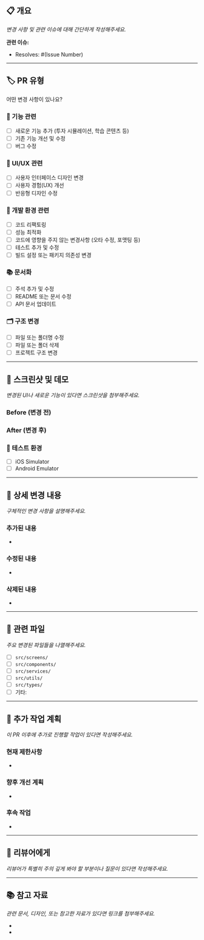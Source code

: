 ## 📋 개요
*변경 사항 및 관련 이슈에 대해 간단하게 작성해주세요.*

**관련 이슈:** 
- Resolves: #(Issue Number)

---

## 🏷️ PR 유형
어떤 변경 사항이 있나요?

### 📱 기능 관련
- [ ] 새로운 기능 추가 (투자 시뮬레이션, 학습 콘텐츠 등)
- [ ] 기존 기능 개선 및 수정
- [ ] 버그 수정

### 🎨 UI/UX 관련
- [ ] 사용자 인터페이스 디자인 변경
- [ ] 사용자 경험(UX) 개선
- [ ] 반응형 디자인 수정

### 🔧 개발 환경 관련
- [ ] 코드 리팩토링
- [ ] 성능 최적화
- [ ] 코드에 영향을 주지 않는 변경사항 (오타 수정, 포맷팅 등)
- [ ] 테스트 추가 및 수정
- [ ] 빌드 설정 또는 패키지 의존성 변경

### 📚 문서화
- [ ] 주석 추가 및 수정
- [ ] README 또는 문서 수정
- [ ] API 문서 업데이트

### 🗂️ 구조 변경
- [ ] 파일 또는 폴더명 수정
- [ ] 파일 또는 폴더 삭제
- [ ] 프로젝트 구조 변경

---

## 📸 스크린샷 및 데모
*변경된 UI나 새로운 기능이 있다면 스크린샷을 첨부해주세요.*

### Before (변경 전)
<!-- 스크린샷 또는 GIF 첨부 -->

### After (변경 후)
<!-- 스크린샷 또는 GIF 첨부 -->

### 📱 테스트 환경
- [ ] iOS Simulator
- [ ] Android Emulator

---

## 📝 상세 변경 내용
*구체적인 변경 사항을 설명해주세요.*

### 추가된 내용
- 

### 수정된 내용
- 

### 삭제된 내용
- 

---

## 🔗 관련 파일
*주요 변경된 파일들을 나열해주세요.*

- [ ] `src/screens/`
- [ ] `src/components/`
- [ ] `src/services/`
- [ ] `src/utils/`
- [ ] `src/types/`
- [ ] 기타: 

---

## 🚧 추가 작업 계획
*이 PR 이후에 추가로 진행할 작업이 있다면 작성해주세요.*

### 현재 제한사항
- 

### 향후 개선 계획
- 

### 후속 작업
- 

---

## 💬 리뷰어에게
*리뷰어가 특별히 주의 깊게 봐야 할 부분이나 질문이 있다면 작성해주세요.*

---

## 📚 참고 자료
*관련 문서, 디자인, 또는 참고한 자료가 있다면 링크를 첨부해주세요.*

- 
-